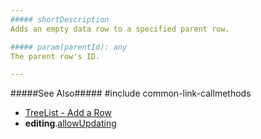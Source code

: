 ```yaml
---
##### shortDescription
Adds an empty data row to a specified parent row.

##### param(parentId): any
The parent row's ID.

---
```

#####See Also#####
#include common-link-callmethods
- [TreeList - Add a Row](/concepts/05%20Widgets/TreeList/20%20Editing/20%20API/10%20Add.md '/Documentation/Guide/Widgets/TreeList/Editing/#API/Add')
- **editing**.[allowUpdating](/api-reference/10%20UI%20Widgets/dxTreeList/1%20Configuration/editing/allowAdding.md '/Documentation/ApiReference/UI_Widgets/dxTreeList/Configuration/editing/#allowAdding')